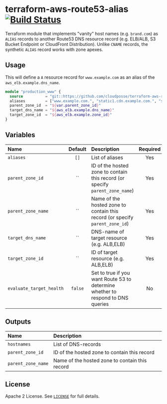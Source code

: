 # terraform-aws-route53-alias [![Build Status](https://travis-ci.org/cloudposse/terraform-aws-route53-alias.svg?branch=master)](https://travis-ci.org/cloudposse/terraform-aws-route53-alias)

Terraform module that implements "vanity" host names (e.g. `brand.com`) as `ALIAS` records to another Route53 DNS resource record (e.g. ELB/ALB, S3 Bucket Endpoint or CloudFront Distribution).
Unlike `CNAME` records, the synthetic `ALIAS` record works with zone apexes.


## Usage

This will define a `A` resource record for `www.example.com` as an alias of the `aws_elb.example.dns_name`.

```terraform
module "production_www" {
  source          = "git::https://github.com/cloudposse/terraform-aws-route53-alias.git?ref=master"
  aliases         = ["www.example.com.", "static1.cdn.example.com.", "static2.cdn.example.com"]
  parent_zone_id  = "${var.parent_zone_id}"
  target_dns_name = "${aws_elb.example.dns_name}"
  target_zone_id  = "${aws_elb.example.zone_id}"
}
```

## Variables

| Name                     | Default | Description                                                                     | Required |
|:-------------------------|:-------:|:--------------------------------------------------------------------------------|:--------:|
| `aliases`                |  `[]`   | List of aliases                                                                 |   Yes    |
| `parent_zone_id`         |   ``    | ID of the hosted zone to contain this record  (or specify `parent_zone_name`)   |   Yes    |
| `parent_zone_name`       |   ``    | Name of the hosted zone to contain this record (or specify `parent_zone_id`)    |   Yes    |
| `target_dns_name`        |   ``    | DNS-name of target resource (e.g. ALB,ELB)                                      |   Yes    |
| `target_zone_id`         |   ``    | ID of target resource (e.g. ALB,ELB)                                            |   Yes    |
| `evaluate_target_health` | `false` | Set to true if you want Route 53 to determine whether to respond to DNS queries |    No    |


## Outputs

| Name               | Description                                    |
|:-------------------|:-----------------------------------------------|
| `hostnames`        | List of DNS-records                            |
| `parent_zone_id`   | ID of the hosted zone to contain this record   |
| `parent_zone_name` | Name of the hosted zone to contain this record |

## License

Apache 2 License. See [`LICENSE`](LICENSE) for full details.
